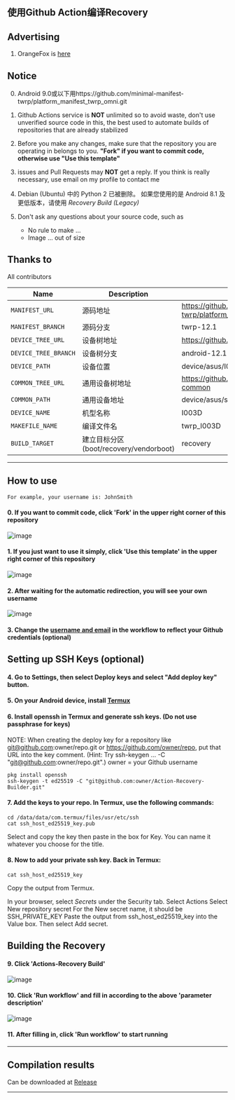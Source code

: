 ## 使用Github Action编译Recovery

## Advertising

1. OrangeFox is [here](https://github.com/azwhikaru/Action-OFRP-Builder)

## Notice
  
0. Android 9.0或以下用https://github.com/minimal-manifest-twrp/platform_manifest_twrp_omni.git

1. Github Actions service is **NOT** unlimited so to avoid waste, don't use unverified source code in this, the best used to automate builds of repositories that are already stabilized

2. Before you make any changes, make sure that the repository you are operating in belongs to you. **"Fork" if you want to commit code, otherwise use "Use this template"**

3. issues and Pull Requests may **NOT** get a reply. If you think is really necessary, use email on my profile to contact me

4. Debian (Ubuntu) 中的 Python 2 已被删除。 如果您使用的是 Android 8.1 及更低版本，请使用 *Recovery Build (Legacy)*

5. Don't ask any questions about your source code, such as
	- No rule to make ...
	- Image ... out of size

## Thanks to

All contributors

| Name | Description | Example |
| ------------ | -------------------- | ------------ |
| `MANIFEST_URL` | 源码地址 | https://github.com/minimal-manifest-twrp/platform_manifest_twrp_aosp.git |
| `MANIFEST_BRANCH` | 源码分支 | twrp-12.1 |
| `DEVICE_TREE_URL` | 设备树地址 | https://github.com/TeamWin/android_device_asus_I003D |
| `DEVICE_TREE_BRANCH` | 设备树分支 | android-12.1 |
| `DEVICE_PATH` | 设备位置 | device/asus/I003D |
| `COMMON_TREE_URL` | 通用设备树地址 | https://github.com/TeamWin/android_device_asus_sm8250-common |
| `COMMON_PATH` | 通用设备地址 | device/asus/sm8250-common |
| `DEVICE_NAME` | 机型名称 | I003D |
| `MAKEFILE_NAME` | 编译文件名 | twrp_I003D |
| `BUILD_TARGET` | 建立目标分区 (boot/recovery/vendorboot) | recovery |                                                   |

-----

## How to use

```
For example, your username is: JohnSmith
```

#### 0. If you want to commit code, click 'Fork' in the upper right corner of this repository

![image](https://user-images.githubusercontent.com/37921907/177914706-c92476c5-7e14-4fb3-be94-0c8a11dae874.png)

#### 1. If you just want to use it simply, click 'Use this template' in the upper right corner of this repository

![image](https://github.com/azwhikaru/Action-TWRP-Builder/assets/37921907/fae6ce3c-bd4c-4bbe-8050-5dd29dff2522)

#### 2. After waiting for the automatic redirection, you will see your own username

![image](https://user-images.githubusercontent.com/37921907/177915106-5bde6fc9-303c-479e-b290-22b48efd1e4e.png)

#### 3. Change the [username and email](https://github.com/CaptainThrowback/Action-Recovery-Builder/blob/main/.github/workflows/Recovery%20Build.yml#L100-L101) in the workflow to reflect your Github credentials (optional)

## Setting up SSH Keys (optional)

#### 4. Go to Settings, then select Deploy keys and select "Add deploy key" button.

#### 5. On your Android device, install [Termux](https://github.com/termux/termux-app/releases)

#### 6. Install openssh in Termux and generate ssh keys. (Do not use passphrase for keys)

NOTE: When creating the deploy key for a repository like git@github.com:owner/repo.git or https://github.com/owner/repo, put that URL into the key comment. (Hint: Try ssh-keygen ... -C "git@github.com:owner/repo.git".)
owner = your Github username

```
pkg install openssh
ssh-keygen -t ed25519 -C "git@github.com:owner/Action-Recovery-Builder.git"
```

#### 7. Add the keys to your repo. In Termux, use the following commands:

```
cd /data/data/com.termux/files/usr/etc/ssh
cat ssh_host_ed25519_key.pub
```

  Select and copy the key then paste in the box for Key.
  You can name it whatever you choose for the title.

#### 8. Now to add your private ssh key. Back in Termux:

```
cat ssh_host_ed25519_key
```

   Copy the output from Termux.

   In your browser, select *Secrets* under the Security tab.
   Select Actions
   Select New repository secret
   For the New secret name, it should be SSH_PRIVATE_KEY
   Paste the output from ssh_host_ed25519_key into the Value box.
   Then select Add secret.

## Building the Recovery

#### 9. Click 'Actions-Recovery Build'

![image](https://user-images.githubusercontent.com/37921907/177915304-8731ed80-1d49-48c9-9848-70d0ac8f2720.png)

#### 10. Click 'Run workflow' and fill in according to the above 'parameter description'

![image](https://user-images.githubusercontent.com/37921907/177915346-71c29149-78fb-4a00-996f-5d84ffc9eb8c.png)

#### 11. After filling in, click 'Run workflow' to start running

-----

## Compilation results

Can be downloaded at [Release](../../releases)

-----
